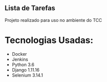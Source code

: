 ## Lista de Tarefas
Projeto realizado para uso no ambiente do TCC

# Tecnologias Usadas:
* Docker
* Jenkins
* Python 3.6
* Django 1.11.16
* Selenium 3.14.1
